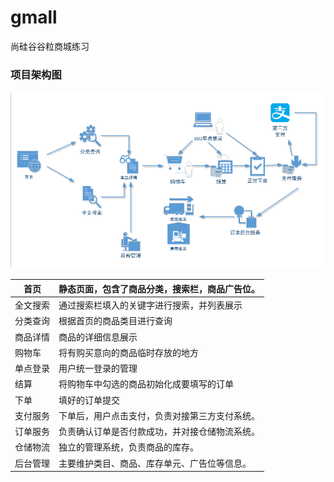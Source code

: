 # gmall
尚硅谷谷粒商城练习

### 项目架构图

![架构图](https://github.com/599135164/gmall/blob/master/main.png)

| 首页     | 静态页面，包含了商品分类，搜索栏，商品广告位。 |
| -------- | ---------------------------------------------- |
| 全文搜索 | 通过搜索栏填入的关键字进行搜索，并列表展示     |
| 分类查询 | 根据首页的商品类目进行查询                     |
| 商品详情 | 商品的详细信息展示                             |
| 购物车   | 将有购买意向的商品临时存放的地方               |
| 单点登录 | 用户统一登录的管理                             |
| 结算     | 将购物车中勾选的商品初始化成要填写的订单       |
| 下单     | 填好的订单提交                                 |
| 支付服务 | 下单后，用户点击支付，负责对接第三方支付系统。 |
| 订单服务 | 负责确认订单是否付款成功，并对接仓储物流系统。 |
| 仓储物流 | 独立的管理系统，负责商品的库存。               |
| 后台管理 | 主要维护类目、商品、库存单元、广告位等信息。   |

